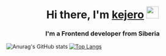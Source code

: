 <h1 align="center">Hi there, I'm <a href="https://kejero.ru" target="_blank">kejero</a> 
<img src="https://github.com/blackcater/blackcater/raw/main/images/Hi.gif" height="32"/></h1>
<h3 align="center">I'm a Frontend developer from Siberia</h3>

![Anurag's GitHub stats](https://github-readme-stats.vercel.app/api?username=kejjero&show_icons=true&theme=tokyonight&hide_border=true)
[![Top Langs](https://github-readme-stats.vercel.app/api/top-langs/?username=kejjero&langs_count=8&show_icons=true&theme=tokyonight&hide_border=true)](https://github.com/anuraghazra/github-readme-stats)

<!-- ### Hi there 👋 -->

<!--
**kejjero/kejjero** is a ✨ _special_ ✨ repository because its `README.md` (this file) appears on your GitHub profile.

Here are some ideas to get you started:

- 🔭 I’m currently working on ...
- 🌱 I’m currently learning ...
- 👯 I’m looking to collaborate on ...
- 🤔 I’m looking for help with ...
- 💬 Ask me about ...
- 📫 How to reach me: ...
- 😄 Pronouns: ...
- ⚡ Fun fact: ...
-->


<!-- - 🌱 I am currently studying at the Yandex Practicum a Web Developer (Frontend)


Projects under development: -->

<!-- 
About me: 


Projects under development(ПРоекты в разработке):


- 📫 How to reach me(Связаться со мной):
email: kejeroarts@yandex.ru -->
